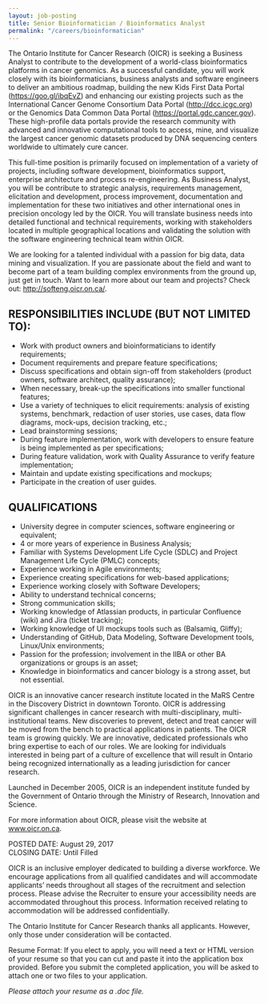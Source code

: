```yaml
---
layout: job-posting
title: Senior Bioinformatician / Bioinformatics Analyst
permalink: "/careers/bioinformatician"
---
```


The Ontario Institute for Cancer Research (OICR) is seeking a Business Analyst to contribute to the development of a world-class bioinformatics platforms in cancer genomics. As a successful candidate, you will work closely with its bioinformaticians, business analysts and software engineers to deliver an ambitious roadmap, building the new Kids First Data Portal (https://goo.gl/ibqEvZ) and enhancing our existing projects such as the International Cancer Genome Consortium Data Portal (http://dcc.icgc.org) or the Genomics Data Common Data Portal (https://portal.gdc.cancer.gov). These high-profile data portals provide the research community with advanced and innovative computational tools to access, mine, and visualize the largest cancer genomic datasets produced by DNA sequencing centers worldwide to ultimately cure cancer.

This full-time position is primarily focused on implementation of a variety of projects, including software development, bioinformatics support, enterprise architecture and process re-engineering. As Business Analyst, you will be contribute to strategic analysis, requirements management, elicitation and development, process improvement, documentation and implementation for these two initiatives and other international ones in precision oncology led by the OICR. You will translate business needs into detailed functional and technical requirements, working with stakeholders located in multiple geographical locations and validating the solution with the software engineering technical team within OICR.

We are looking for a talented individual with a passion for big data, data mining and visualization. If you are passionate about the field and want to become part of a team building complex environments from the ground up, just get in touch. Want to learn more about our team and projects? Check out: http://softeng.oicr.on.ca/.

## RESPONSIBILITIES INCLUDE (BUT NOT LIMITED TO):
- Work with product owners and bioinformaticians to identify requirements;
- Document requirements and prepare feature specifications;
- Discuss specifications and obtain sign-off from stakeholders (product owners, software architect, quality assurance);
- When necessary, break-up the specifications into smaller functional features;
- Use a variety of techniques to elicit requirements: analysis of existing systems, benchmark, redaction of user stories, use cases, data flow diagrams, mock-ups, decision tracking, etc.;
- Lead brainstorming sessions;
- During feature implementation, work with developers to ensure feature is being implemented as per specifications;
- During feature validation, work with Quality Assurance to verify feature implementation;
- Maintain and update existing specifications and mockups;
- Participate in the creation of user guides.

## QUALIFICATIONS

- University degree in computer sciences, software engineering or equivalent;
- 4 or more years of experience in Business Analysis;
- Familiar with Systems Development Life Cycle (SDLC) and Project Management Life Cycle (PMLC) concepts; 
- Experience working in Agile environments;
- Experience creating specifications for web-based applications;
- Experience working closely with Software Developers;
- Ability to understand technical concerns;
- Strong communication skills;
- Working knowledge of Atlassian products, in particular Confluence (wiki) and Jira (ticket tracking);
- Working knowledge of UI mockups tools such as (Balsamiq, Gliffy);
- Understanding of GitHub, Data Modeling, Software Development tools, Linux/Unix environments;
- Passion for the profession; involvement in the IIBA or other BA organizations or groups is an asset;
- Knowledge in bioinformatics and cancer biology is a strong asset, but not essential.

OICR is an innovative cancer research institute located in the MaRS Centre in the Discovery District in downtown Toronto. OICR is addressing significant challenges in cancer research with multi-disciplinary, multi-institutional teams. New discoveries to prevent, detect and treat cancer will be moved from the bench to practical applications in patients. The OICR team is growing quickly. We are innovative, dedicated professionals who bring expertise to each of our roles. We are looking for individuals interested in being part of a culture of excellence that will result in Ontario being recognized internationally as a leading jurisdiction for cancer research.

Launched in December 2005, OICR is an independent institute funded by the Government of Ontario through the Ministry of Research, Innovation and Science.

For more information about OICR, please visit the website at www.oicr.on.ca.

POSTED DATE: August 29, 2017  
CLOSING DATE: Until Filled  

OICR is an inclusive employer dedicated to building a diverse workforce. We encourage applications from all qualified candidates and will accommodate applicants’ needs throughout all stages of the recruitment and selection process. Please advise the Recruiter to ensure your accessibility needs are accommodated throughout this process. Information received relating to accommodation will be addressed confidentially.

The Ontario Institute for Cancer Research thanks all applicants. However, only those under consideration will be contacted.

Resume Format: If you elect to apply, you will need a text or HTML version of your resume so that you can cut and paste it into the application box provided. Before you submit the completed application, you will be asked to attach one or two files to your application. 

_Please attach your resume as a .doc file._

